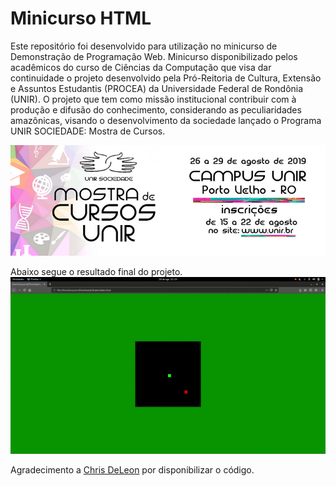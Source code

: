 # Minicurso HTML

Este repositório foi desenvolvido para utilização no minicurso de Demonstração de Programação Web. Minicurso disponibilizado pelos acadêmicos do curso de Ciências da Computação que visa dar continuidade o projeto desenvolvido pela Pró-Reitoria de Cultura, Extensão e Assuntos Estudantis (PROCEA) da Universidade Federal de Rondônia (UNIR). O projeto que tem como missão institucional contribuir com à produção e difusão do conhecimento, considerando as peculiaridades amazônicas, visando o desenvolvimento da sociedade lançado o Programa UNIR SOCIEDADE: Mostra de Cursos.

![](gif/banner_procea.jpg)

 


Abaixo segue o resultado final do projeto.
![](gif/snake.gif)


Agradecimento a [Chris DeLeon](https://hometeamgamedev.com/) por disponibilizar o código.
